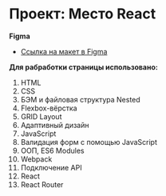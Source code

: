 # Проект: Место React

**Figma**

* [Ссылка на макет в Figma](https://www.figma.com/file/2cn9N9jSkmxD84oJik7xL7/JavaScript.-Sprint-4?node-id=0%3A1)

**Для рабработки страницы использовано:**

1. HTML
2. CSS
3. БЭМ и файловая структура Nested
4. Flexbox-вёрстка
5. GRID Layout
6. Адаптивный дизайн
7. JavaScript
8. Валидация форм с помощью JavaScript
9. ООП, ES6 Modules
10. Webpack
11. Подключение API
12. React
13. React Router